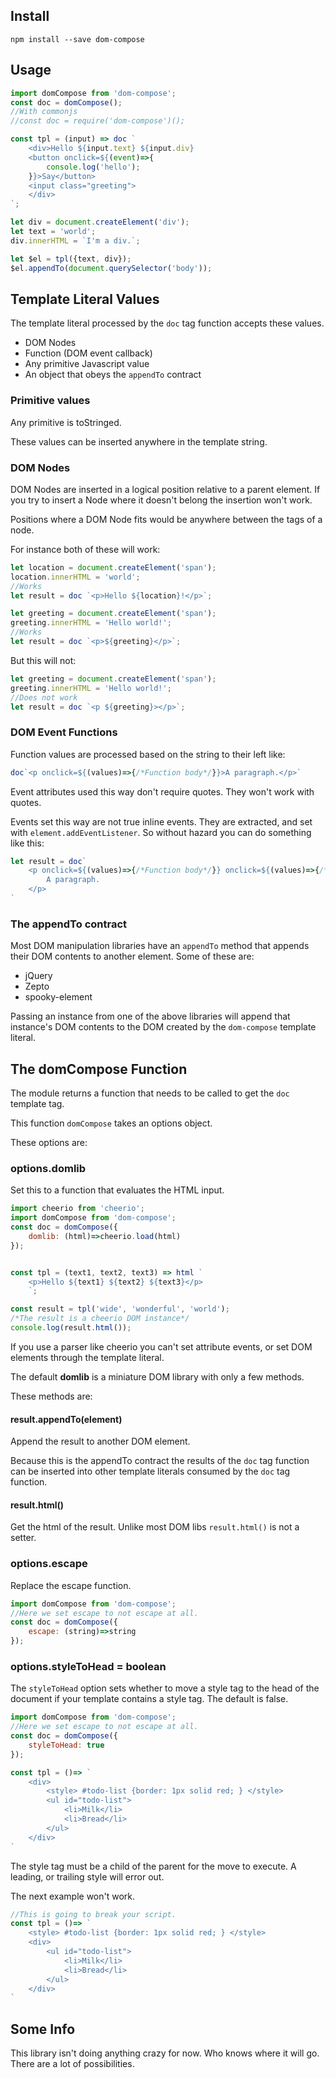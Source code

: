 Install
-------

`npm install --save dom-compose`

Usage
-----

```javascript
import domCompose from 'dom-compose';
const doc = domCompose();
//With commonjs
//const doc = require('dom-compose')();

const tpl = (input) => doc `
    <div>Hello ${input.text} ${input.div}
    <button onclick=${(event)=>{
        console.log('hello');
    }}>Say</button>
    <input class="greeting">
    </div>
`;

let div = document.createElement('div');
let text = 'world';
div.innerHTML = `I'm a div.`;

let $el = tpl({text, div});
$el.appendTo(document.querySelector('body'));
```

Template Literal Values
-----------------------

The template literal processed by the `doc` tag function accepts these values.

-	DOM Nodes
-	Function (DOM event callback)
-	Any primitive Javascript value
-	An object that obeys the `appendTo` contract

### Primitive values

Any primitive is toStringed.

These values can be inserted anywhere in the template string.

### DOM Nodes

DOM Nodes are inserted in a logical position relative to a parent element. If you try to insert a Node where it doesn't belong the insertion won't work.

Positions where a DOM Node fits would be anywhere between the tags of a node.

For instance both of these will work:

```javascript
let location = document.createElement('span');
location.innerHTML = 'world';
//Works
let result = doc `<p>Hello ${location}!</p>`;
```

```javascript
let greeting = document.createElement('span');
greeting.innerHTML = 'Hello world!';
//Works
let result = doc `<p>${greeting}</p>`;
```

But this will not:

```javascript
let greeting = document.createElement('span');
greeting.innerHTML = 'Hello world!';
//Does not work
let result = doc `<p ${greeting}></p>`;
```

### DOM Event Functions

Function values are processed based on the string to their left like:

```javascript
doc`<p onclick=${(values)=>{/*Function body*/}}>A paragraph.</p>`
```

Event attributes used this way don't require quotes. They won't work with quotes.

Events set this way are not true inline events. They are extracted, and set with `element.addEventListener`. So without hazard you can do something like this:

```javascript
let result = doc`
    <p onclick=${(values)=>{/*Function body*/}} onclick=${(values)=>{/*Function body*/}}>
        A paragraph.
    </p>
`
```

### The appendTo contract

Most DOM manipulation libraries have an `appendTo` method that appends their DOM contents to another element. Some of these are:

-	jQuery
-	Zepto
-	spooky-element

Passing an instance from one of the above libraries will append that instance's DOM contents to the DOM created by the `dom-compose` template literal.

The domCompose Function
-----------------------

The module returns a function that needs to be called to get the `doc` template tag.

This function `domCompose` takes an options object.

These options are:

### options.domlib

Set this to a function that evaluates the HTML input.

```javascript
import cheerio from 'cheerio';
import domCompose from 'dom-compose';
const doc = domCompose({
    domlib: (html)=>cheerio.load(html)
});


const tpl = (text1, text2, text3) => html `
    <p>Hello ${text1} ${text2} ${text3}</p>
    `;

const result = tpl('wide', 'wonderful', 'world');
/*The result is a cheerio DOM instance*/
console.log(result.html());
```

If you use a parser like cheerio you can't set attribute events, or set DOM elements through the template literal.

The default **domlib** is a miniature DOM library with only a few methods.

These methods are:

#### result.appendTo(element)

Append the result to another DOM element.

Because this is the appendTo contract the results of the `doc` tag function can be inserted into other template literals consumed by the `doc` tag function.

#### result.html()

Get the html of the result. Unlike most DOM libs `result.html()` is not a setter.

### options.escape

Replace the escape function.

```javascript
import domCompose from 'dom-compose';
//Here we set escape to not escape at all.
const doc = domCompose({
    escape: (string)=>string
});
```

### options.styleToHead = boolean

The `styleToHead` option sets whether to move a style tag to the head of the document if your template contains a style tag. The default is false.

```javascript
import domCompose from 'dom-compose';
//Here we set escape to not escape at all.
const doc = domCompose({
    styleToHead: true
});

const tpl = ()=> `
    <div>
        <style> #todo-list {border: 1px solid red; } </style>
        <ul id="todo-list">
            <li>Milk</li>
            <li>Bread</li>
        </ul>
    </div>
`
```

The style tag must be a child of the parent for the move to execute. A leading, or trailing style will error out.

The next example won't work.

```javascript
//This is going to break your script.
const tpl = ()=> `
    <style> #todo-list {border: 1px solid red; } </style>
    <div>
        <ul id="todo-list">
            <li>Milk</li>
            <li>Bread</li>
        </ul>
    </div>
`
```

Some Info
---------

This library isn't doing anything crazy for now. Who knows where it will go. There are a lot of possibilities.
